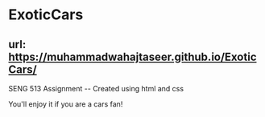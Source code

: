 # ExoticCars
## url: https://muhammadwahajtaseer.github.io/ExoticCars/
SENG 513 Assignment -- Created using html and css

You'll enjoy it if you are a cars fan!
